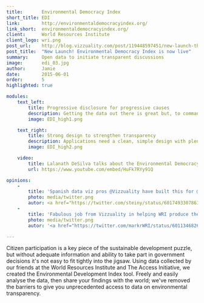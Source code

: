 ```yaml
---
title:       Environmental Democracy Index
short_title: EDI
link:        http://environmentaldemocracyindex.org/
link_short:  environmentaldemocracyindex.org/
client:      World Resources Institute
client_logo: wri.png
post_url:    http://blog.vizzuality.com/post/119448597451/new-launch-the-environmental-democracy-index-is
post_title:  "New Launch! Environmental Democracy Index is now live"
summary:     Open data to initiate transparent discussions
image:       edi_03.jpg
author:      Jamie
date:        2015-06-01
order:       5
highlighted: true

modules:
    text_left:
        title: Progressive disclosure for progressive causes
        description: Getting the data out there is great but, to command the attention this important issue deserves, you need a fast, interactive and captivating application. The EDI contains a lot of data. We created an intelligent architecture that places the most important information up top, then reveals greater detail when you find a topic you want to analyse more deeply.
        image: EDI_high1.png

    text_right:
        title: Strong design to strengthen transparency
        description: Applications need a clean, simple design with plenty of interactivity and visual rewards to attract and engage viewers. By removing all the technological, design and data access barriers, the EDI website makes the data truly transparent.
        image: EDI_high2.png

    video:
        title: Lalanath DeSilva talks about the Environmental Democracy Index
        url: https://www.youtube.com/embed/HuFk7RYy91Q

opinions:
    -
        title: 'Spanish data viz pros @Vizzuality have built this for @WorldResources <a href="http://t.co/G0jcg48rhF">http://t.co/G0jcg48rhF</a> All league tables are heading this way I think'
        photo: media/twitter.png
        autor: <a href="https://twitter.com/steiny/status/601749330786177025">  Tom Steinburg </a>
    -
        title: 'Fabulous job from Vizzuality in helping WRI produce the <a href="http://www.environmentaldemocracyindex.org">Environmental Democracy Index</a> @Vizzuality @WRIgovernance'
        photo: media/twitter.png
        autor: '<a href="https://twitter.com/markrWRI/status/601134682693115905"> Mark Robinson, WRI</a>'

---
```


Citizen participation is a key piece of the sustainable development puzzle, but without adequate information and ability to take part in government decisions it's not easy to fit tightly into the jigsaw. Using data collected by our friends at the World Resources Institute and The Access Initiative, we created the Environmental Development Index tool. Freely and easily analyse the data, then share your findings with the world; we've removed the barriers to give you unprecedented access to data on environmental transparency. 
